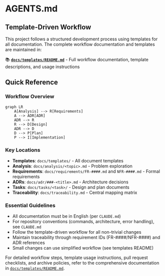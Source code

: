 # AGENTS.md

## Template-Driven Workflow

This project follows a structured development process using templates for all documentation. The complete workflow documentation and templates are maintained in:

📚 **[`docs/templates/README.md`](docs/templates/README.md)** - Full workflow documentation, template descriptions, and usage instructions

## Quick Reference

### Workflow Overview
```mermaid
graph LR
    A[Analysis] --> R[Requirements]
    A --> ADR[ADR]
    ADR --> R
    R --> D[Design]
    ADR --> D
    D --> P[Plan]
    P --> I[Implementation]
```

### Key Locations
- **Templates**: `docs/templates/` - All document templates
- **Analysis**: `docs/analysis/<topic>.md` - Problem exploration
- **Requirements**: `docs/requirements/FR-####.md` and `NFR-####.md` - Formal requirements
- **ADRs**: `docs/adr/###-<title>.md` - Architecture decisions  
- **Tasks**: `docs/tasks/<task>/` - Design and plan documents
- **Traceability**: `docs/traceability.md` - Central mapping matrix

### Essential Guidelines
- All documentation must be in English (per `CLAUDE.md`)
- For repository conventions (commands, architecture, error handling), see `CLAUDE.md`
- Follow the template-driven workflow for all non-trivial changes
- Maintain traceability through requirement IDs (FR-####/NFR-####) and ADR references
- Small changes can use simplified workflow (see templates README)

For detailed workflow steps, template usage instructions, pull request checklists, and archive policies, refer to the comprehensive documentation in [`docs/templates/README.md`](docs/templates/README.md).